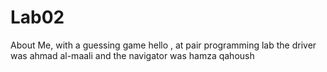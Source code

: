# Lab02
About Me, with a guessing game
 hello , at pair programming lab the driver was ahmad al-maali and the navigator was hamza qahoush
 